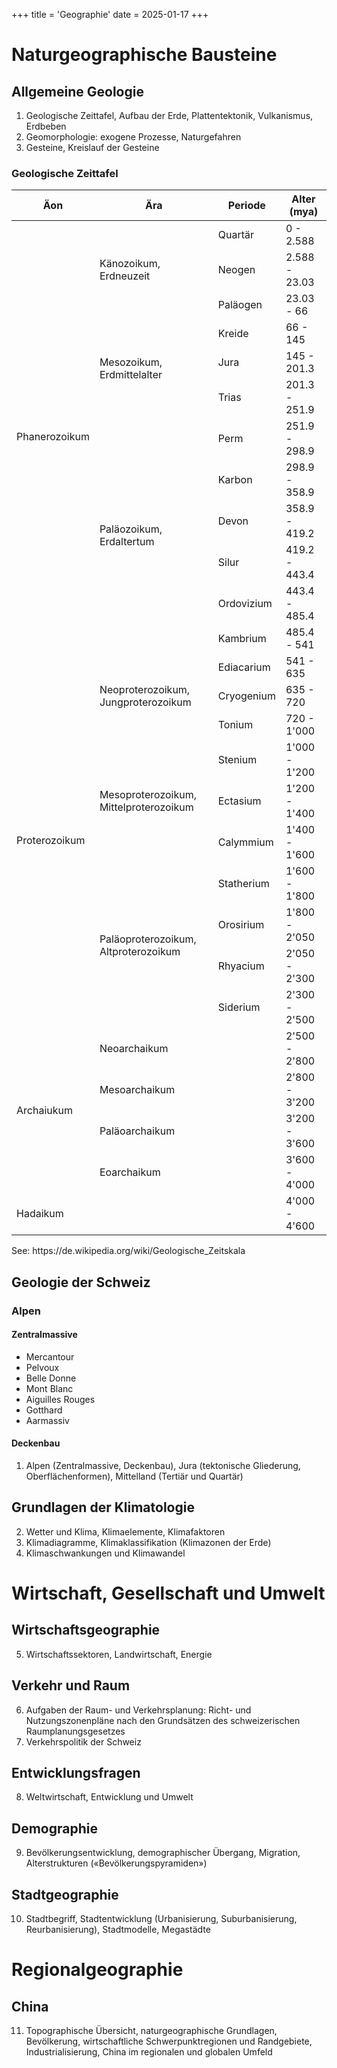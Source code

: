 +++
title = 'Geographie'
date = 2025-01-17
+++

# Naturgeographische Bausteine
## Allgemeine Geologie

1. Geologische Zeittafel, Aufbau der Erde, Plattentektonik, Vulkanismus, Erdbeben
2. Geomorphologie: exogene Prozesse, Naturgefahren
3. Gesteine, Kreislauf der Gesteine

### Geologische Zeittafel

<table>
    <thead>
        <tr>
            <th>Äon</th>
            <th>Ära</th>
            <th>Periode</th>
            <th>Alter (mya)</th>
        </tr>
    </thead>
    <tbody>
        <tr>
            <td rowspan=12>Phanerozoikum</td>
            <td rowspan=3>Käno­zoikum, Erdneuzeit</td>
            <td>Quartär</td>
            <td>0 - 2.588</td>
        </tr>
        <tr>
            <td>Neogen</td>
            <td>2.588 - 23.03</td>
        </tr>
        <tr>
            <td>Paläogen</td>
            <td>23.03 - 66</td>
        </tr>
        <tr>
            <td rowspan=3>Mesozoikum, Erdmittelalter</td>
            <td>Kreide</td>
            <td>66 - 145</td>
        </tr>
        <tr>
            <td>Jura</td>
            <td>145 - 201.3</td>
        </tr>
        <tr>
            <td>Trias</td>
            <td>201.3 - 251.9</td>
        </tr>
        <tr>
            <td rowspan=6>Paläozoikum, Erdaltertum</td>
            <td>Perm</td>
            <td>251.9 - 298.9</td>
        </tr>
        <tr>
            <td>Karbon</td>
            <td>298.9 - 358.9</td>
        </tr>
        <tr>
            <td>Devon</td>
            <td>358.9 - 419.2</td>
        </tr>
        <tr>
            <td>Silur</td>
            <td>419.2 - 443.4</td>
        </tr>
        <tr>
            <td>Ordovizium</td>
            <td>443.4 - 485.4</td>
        </tr>
        <tr>
            <td>Kambrium</td>
            <td>485.4 - 541</td>
        </tr>
        <tr>
            <td rowspan=10>Proterozoikum</td>
            <td rowspan=3>Neoproterozoikum, Jungproterozoikum</td>
            <td>Ediacarium</td>
            <td>541 - 635</td>
        </tr>
        <tr>
            <td>Cryogenium</td>
            <td>635 - 720</td>
        </tr>
        <tr>
            <td>Tonium</td>
            <td>720 - 1'000</td>
        </tr>
        <tr>
            <td rowspan=3>Mesoprote­rozoikum, Mittelprote­rozoikum</td>
            <td>Stenium</td>
            <td>1'000 - 1'200</td>
        </tr>
        <tr>
            <td>Ectasium</td>
            <td>1'200 - 1'400</td>
        </tr>
        <tr>
            <td>Calymmium</td>
            <td>1'400 - 1'600</td>
        </tr>
        <tr>
            <td rowspan=4>Paläoprote­rozoikum, Altprote­rozoikum</td>
            <td>Statherium</td>
            <td>1'600 - 1'800</td>
        </tr>
        <tr>
            <td>Orosirium</td>
            <td>1'800 - 2'050</td>
        </tr>
        <tr>
            <td>Rhyacium</td>
            <td>2'050 - 2'300</td>
        </tr>
        <tr>
            <td>Siderium</td>
            <td>2'300 - 2'500</td>
        </tr>
        <tr>
            <td rowspan=4>Archaiukum</td>
            <td colspan=2>Neoarchaikum</td>
            <td>2'500 - 2'800</td>
        </tr>
        <tr>
            <td colspan=2>Mesoarchaikum</td>
            <td>2'800 - 3'200</td>
        </tr>
        <tr>
            <td colspan=2>Paläoarchaikum</td>
            <td>3'200 - 3'600</td>
        </tr>
        <tr>
            <td colspan=2>Eoarchaikum</td>
            <td>3'600 - 4'000</td>
        </tr>
        <tr>
            <td colspan=3>Hadaikum</td>
            <td>4'000 - 4'600</td>
        </tr>
    </tbody>
</table>
See: https://de.wikipedia.org/wiki/Geologische_Zeitskala

## Geologie der Schweiz
### Alpen
#### Zentralmassive
- Mercantour
- Pelvoux
- Belle Donne
- Mont Blanc
- Aiguilles Rouges
- Gotthard
- Aarmassiv

#### Deckenbau


1. Alpen (Zentralmassive, Deckenbau), Jura (tektonische Gliederung, Oberflächenformen), Mittelland (Tertiär und Quartär)


## Grundlagen der Klimatologie

2. Wetter und Klima, Klimaelemente, Klimafaktoren
3. Klimadiagramme, Klimaklassifikation (Klimazonen der Erde)
4. Klimaschwankungen und Klimawandel

# Wirtschaft, Gesellschaft und Umwelt
## Wirtschaftsgeographie

5. Wirtschaftssektoren, Landwirtschaft, Energie

## Verkehr und Raum

6. Aufgaben der Raum- und Verkehrsplanung: Richt- und Nutzungszonenpläne nach den Grundsätzen des schweizerischen Raumplanungsgesetzes
7. Verkehrspolitik der Schweiz

## Entwicklungsfragen

8. Weltwirtschaft, Entwicklung und Umwelt

## Demographie

9. Bevölkerungsentwicklung, demographischer Übergang, Migration, Alterstrukturen («Bevölkerungspyramiden»)

## Stadtgeographie

10. Stadtbegriff, Stadtentwicklung (Urbanisierung, Suburbanisierung, Reurbanisierung), Stadtmodelle, Megastädte

# Regionalgeographie
## China

11. Topographische Übersicht, naturgeographische Grundlagen, Bevölkerung, wirtschaftliche Schwerpunktregionen und Randgebiete, Industrialisierung, China im regionalen und globalen Umfeld
